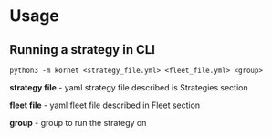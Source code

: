 # Usage

## Running a strategy in CLI

```
python3 -m kornet <strategy_file.yml> <fleet_file.yml> <group>
```

**strategy file** - yaml strategy file described is Strategies section

**fleet file** - yaml fleet file described in Fleet section

**group** - group to run the strategy on